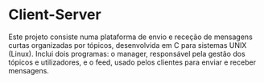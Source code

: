 # Client-Server

Este projeto consiste numa plataforma de envio e receção de mensagens curtas organizadas por tópicos, desenvolvida em C para sistemas UNIX (Linux). Inclui dois programas: o manager, responsável pela gestão dos tópicos e utilizadores, e o feed, usado pelos clientes para enviar e receber mensagens.
